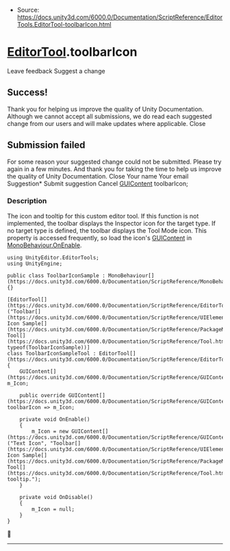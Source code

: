 * Source: https://docs.unity3d.com/6000.0/Documentation/ScriptReference/EditorTools.EditorTool-toolbarIcon.html

#  [EditorTool](https://docs.unity3d.com/6000.0/Documentation/ScriptReference/EditorTools.EditorTool.html).toolbarIcon
Leave feedback
Suggest a change
## Success!
Thank you for helping us improve the quality of Unity Documentation. Although we cannot accept all submissions, we do read each suggested change from our users and will make updates where applicable.
Close
## Submission failed
For some reason your suggested change could not be submitted. Please <a>try again</a> in a few minutes. And thank you for taking the time to help us improve the quality of Unity Documentation.
Close
Your name Your email Suggestion* Submit suggestion
Cancel
[GUIContent](https://docs.unity3d.com/6000.0/Documentation/ScriptReference/GUIContent.html) toolbarIcon; 
### Description
The icon and tooltip for this custom editor tool. If this function is not implemented, the toolbar displays the Inspector icon for the target type. If no target type is defined, the toolbar displays the Tool Mode icon.
This property is accessed frequently, so load the icon's [GUIContent](https://docs.unity3d.com/6000.0/Documentation/ScriptReference/GUIContent.html) in [MonoBehaviour.OnEnable](https://docs.unity3d.com/6000.0/Documentation/ScriptReference/MonoBehaviour.OnEnable.html).
```
using UnityEditor.EditorTools;
using UnityEngine;

public class ToolbarIconSample : MonoBehaviour[](https://docs.unity3d.com/6000.0/Documentation/ScriptReference/MonoBehaviour.html) {}

[EditorTool[](https://docs.unity3d.com/6000.0/Documentation/ScriptReference/EditorTools.EditorTool.html)("Toolbar[](https://docs.unity3d.com/6000.0/Documentation/ScriptReference/UIElements.Toolbar.html) Icon Sample[](https://docs.unity3d.com/6000.0/Documentation/ScriptReference/PackageManager.UI.Sample.html) Tool[](https://docs.unity3d.com/6000.0/Documentation/ScriptReference/Tool.html)", typeof(ToolbarIconSample))]
class ToolbarIconSampleTool : EditorTool[](https://docs.unity3d.com/6000.0/Documentation/ScriptReference/EditorTools.EditorTool.html)
{
    GUIContent[](https://docs.unity3d.com/6000.0/Documentation/ScriptReference/GUIContent.html) m_Icon;

    public override GUIContent[](https://docs.unity3d.com/6000.0/Documentation/ScriptReference/GUIContent.html) toolbarIcon => m_Icon;

    private void OnEnable()
    {
        m_Icon = new GUIContent[](https://docs.unity3d.com/6000.0/Documentation/ScriptReference/GUIContent.html)("Text Icon", "Toolbar[](https://docs.unity3d.com/6000.0/Documentation/ScriptReference/UIElements.Toolbar.html) Icon Sample[](https://docs.unity3d.com/6000.0/Documentation/ScriptReference/PackageManager.UI.Sample.html) Tool[](https://docs.unity3d.com/6000.0/Documentation/ScriptReference/Tool.html) tooltip.");
    }

    private void OnDisable()
    {
        m_Icon = null;
    }
}

```

* * *

